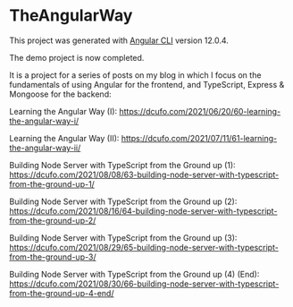 # TheAngularWay

This project was generated with [Angular CLI](https://github.com/angular/angular-cli) version 12.0.4.

The demo project is now completed.

It is a project for a series of posts on my blog in which I focus on the fundamentals of using Angular for the frontend, and TypeScript, Express & Mongoose for the backend:

Learning the Angular Way (I): https://dcufo.com/2021/06/20/60-learning-the-angular-way-i/

Learning the Angular Way (II): https://dcufo.com/2021/07/11/61-learning-the-angular-way-ii/

Building Node Server with TypeScript from the Ground up (1): https://dcufo.com/2021/08/08/63-building-node-server-with-typescript-from-the-ground-up-1/

Building Node Server with TypeScript from the Ground up (2): https://dcufo.com/2021/08/16/64-building-node-server-with-typescript-from-the-ground-up-2/

Building Node Server with TypeScript from the Ground up (3): https://dcufo.com/2021/08/29/65-building-node-server-with-typescript-from-the-ground-up-3/

Building Node Server with TypeScript from the Ground up (4) (End): https://dcufo.com/2021/08/30/66-building-node-server-with-typescript-from-the-ground-up-4-end/
